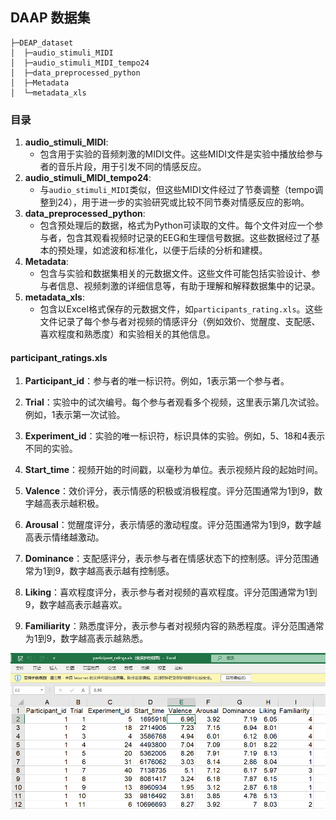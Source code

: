 ## DAAP 数据集

```
├─DEAP_dataset
│  ├─audio_stimuli_MIDI
│  ├─audio_stimuli_MIDI_tempo24
│  ├─data_preprocessed_python
│  ├─Metadata
│  └─metadata_xls
```

### 目录

1. **audio_stimuli_MIDI**:
   - 包含用于实验的音频刺激的MIDI文件。这些MIDI文件是实验中播放给参与者的音乐片段，用于引发不同的情感反应。
2. **audio_stimuli_MIDI_tempo24**:
   - 与`audio_stimuli_MIDI`类似，但这些MIDI文件经过了节奏调整（tempo调整到24），用于进一步的实验研究或比较不同节奏对情感反应的影响。
3. **data_preprocessed_python**:
   - 包含预处理后的数据，格式为Python可读取的文件。每个文件对应一个参与者，包含其观看视频时记录的EEG和生理信号数据。这些数据经过了基本的预处理，如滤波和标准化，以便于后续的分析和建模。
4. **Metadata**:
   - 包含与实验和数据集相关的元数据文件。这些文件可能包括实验设计、参与者信息、视频刺激的详细信息等，有助于理解和解释数据集中的记录。
5. **metadata_xls**:
   - 包含以Excel格式保存的元数据文件，如`participants_rating.xls`。这些文件记录了每个参与者对视频的情感评分（例如效价、觉醒度、支配感、喜欢程度和熟悉度）和实验相关的其他信息。



#### participant_ratings.xls

1. **Participant_id**：参与者的唯一标识符。例如，1表示第一个参与者。
2. **Trial**：实验中的试次编号。每个参与者观看多个视频，这里表示第几次试验。例如，1表示第一次试验。
3. **Experiment_id**：实验的唯一标识符，标识具体的实验。例如，5、18和4表示不同的实验。
4. **Start_time**：视频开始的时间戳，以毫秒为单位。表示视频片段的起始时间。

5. **Valence**：效价评分，表示情感的积极或消极程度。评分范围通常为1到9，数字越高表示越积极。
6. **Arousal**：觉醒度评分，表示情感的激动程度。评分范围通常为1到9，数字越高表示情绪越激动。
7. **Dominance**：支配感评分，表示参与者在情感状态下的控制感。评分范围通常为1到9，数字越高表示越有控制感。
8. **Liking**：喜欢程度评分，表示参与者对视频的喜欢程度。评分范围通常为1到9，数字越高表示越喜欢。

9. **Familiarity**：熟悉度评分，表示参与者对视频内容的熟悉程度。评分范围通常为1到9，数字越高表示越熟悉。

![image-20240603002156173](note.assets/image-20240603002156173.png)

